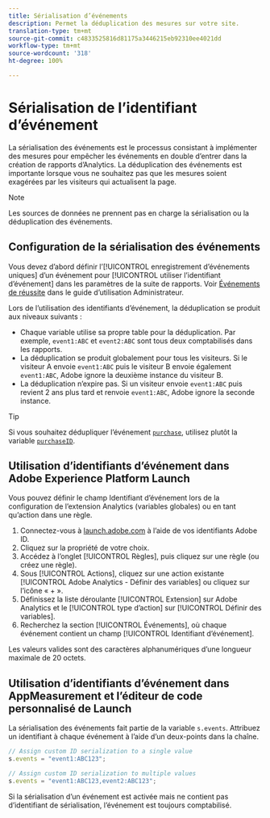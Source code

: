 ```yaml
---
title: Sérialisation d’événements
description: Permet la déduplication des mesures sur votre site.
translation-type: tm+mt
source-git-commit: c4833525816d81175a3446215eb92310ee4021dd
workflow-type: tm+mt
source-wordcount: '318'
ht-degree: 100%

---
```



# Sérialisation de l’identifiant d’événement

La sérialisation des événements est le processus consistant à implémenter des mesures pour empêcher les événements en double d’entrer dans la création de rapports d’Analytics. La déduplication des événements est importante lorsque vous ne souhaitez pas que les mesures soient exagérées par les visiteurs qui actualisent la page.

>[!NOTE]
>
>Les sources de données ne prennent pas en charge la sérialisation ou la déduplication des événements.

## Configuration de la sérialisation des événements

Vous devez d’abord définir l’[!UICONTROL enregistrement d’événements uniques] d’un événement pour [!UICONTROL utiliser l’identifiant d’événement] dans les paramètres de la suite de rapports. Voir [Événements de réussite](/help/admin/admin/c-success-events/success-event.md) dans le guide d’utilisation Administrateur.

Lors de l’utilisation des identifiants d’événement, la déduplication se produit aux niveaux suivants :

* Chaque variable utilise sa propre table pour la déduplication. Par exemple, `event1:ABC` et `event2:ABC` sont tous deux comptabilisés dans les rapports.
* La déduplication se produit globalement pour tous les visiteurs. Si le visiteur A envoie `event1:ABC` puis le visiteur B envoie également `event1:ABC`, Adobe ignore la deuxième instance du visiteur B.
* La déduplication n’expire pas. Si un visiteur envoie `event1:ABC` puis revient 2 ans plus tard et renvoie `event1:ABC`, Adobe ignore la seconde instance.

>[!TIP]
>
>Si vous souhaitez dédupliquer l’événement [`purchase`](event-purchase.md), utilisez plutôt la variable [`purchaseID`](../purchaseid.md).

## Utilisation d’identifiants d’événement dans Adobe Experience Platform Launch

Vous pouvez définir le champ Identifiant d’événement lors de la configuration de l’extension Analytics (variables globales) ou en tant qu’action dans une règle.

1. Connectez-vous à [launch.adobe.com](https://launch.adobe.com) à l’aide de vos identifiants Adobe ID.
2. Cliquez sur la propriété de votre choix.
3. Accédez à l’onglet [!UICONTROL Règles], puis cliquez sur une règle (ou créez une règle).
4. Sous [!UICONTROL Actions], cliquez sur une action existante [!UICONTROL Adobe Analytics - Définir des variables] ou cliquez sur l’icône « + ».
5. Définissez la liste déroulante [!UICONTROL Extension] sur Adobe Analytics et le [!UICONTROL type d’action] sur [!UICONTROL Définir des variables].
6. Recherchez la section [!UICONTROL Événements], où chaque événement contient un champ [!UICONTROL Identifiant d’événement].

Les valeurs valides sont des caractères alphanumériques d’une longueur maximale de 20 octets.

## Utilisation d’identifiants d’événement dans AppMeasurement et l’éditeur de code personnalisé de Launch

La sérialisation des événements fait partie de la variable `s.events`. Attribuez un identifiant à chaque événement à l’aide d’un deux-points dans la chaîne.

```js
// Assign custom ID serialization to a single value
s.events = "event1:ABC123";

// Assign custom ID serialization to multiple values
s.events = "event1:ABC123,event2:ABC123";
```

Si la sérialisation d’un événement est activée mais ne contient pas d’identifiant de sérialisation, l’événement est toujours comptabilisé.

